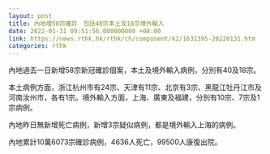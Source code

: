 ```yaml
---
layout: post
title: 內地增58宗確診　包括40宗本土及18宗境外輸入
date: 2022-01-31 09:51:56.000000000 +08:00
link: https://news.rthk.hk/rthk/ch/component/k2/1631395-20220131.htm
categories: rthk
---
```


內地過去一日新增58宗新冠確診個案，本土及境外輸入病例，分別有40及18宗。

本土病例方面，浙江杭州市有24宗、天津有11宗、北京有3宗、黑龍江牡丹江市及河南汝州市，各有1宗。境外輸入方面，上海、廣東及福建，分別有10宗、7宗及1宗病例。

內地昨日無新增死亡病例，新增3宗疑似病例，都是境外輸入上海的病例。

內地累計10萬6073宗確診病例，4636人死亡，99500人康復出院。
